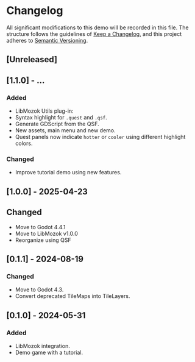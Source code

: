 # Changelog

All significant modifications to this demo will be recorded in this file. The structure follows the guidelines of [Keep a Changelog](https://keepachangelog.com/en/1.1.0/), and this project adheres to [Semantic Versioning](https://semver.org/spec/v2.0.0.html).

## [Unreleased]

## [1.1.0] - ...

### Added

- LibMozok Utils plug-in:
- Syntax highlight for `.quest` and `.qsf`.
- Generate GDScript from the QSF.
- New assets, main menu and new demo.
- Quest panels now indicate `hotter` or `cooler` using different highlight colors.

### Changed

- Improve tutorial demo using new features.

## [1.0.0] - 2025-04-23

## Changed

- Move to Godot 4.4.1
- Move to LibMozok v1.0.0
- Reorganize using QSF

## [0.1.1] - 2024-08-19

### Changed

- Move to Godot 4.3.
- Convert deprecated TileMaps into TileLayers.

## [0.1.0] - 2024-05-31

### Added

- LibMozok integration.
- Demo game with a tutorial.
